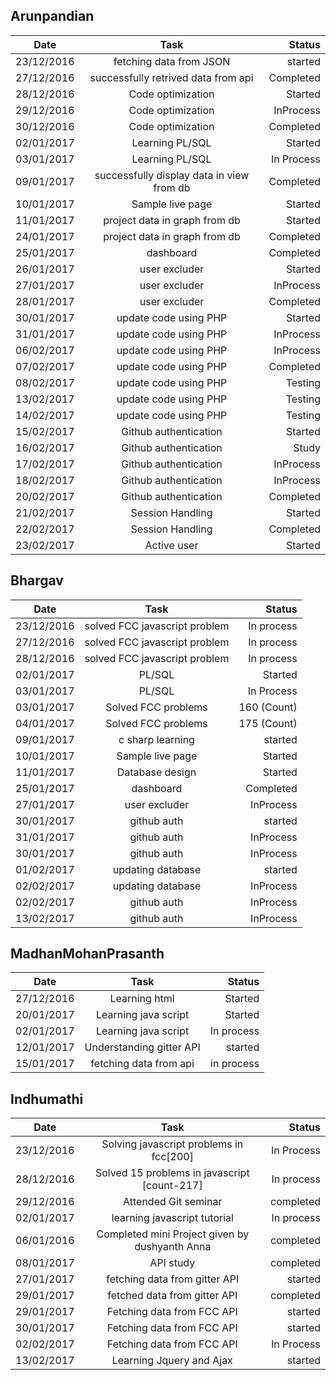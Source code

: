## Arunpandian

| Date        | Task           | Status  |
| ------------- |:-------------:| -----:|
| 23/12/2016      | fetching data from JSON | started |
| 27/12/2016      | successfully retrived data from api      |   Completed |
| 28/12/2016      | Code optimization      | Started |
| 29/12/2016      | Code optimization      | InProcess |
| 30/12/2016      | Code optimization      | Completed |
| 02/01/2017      |Learning PL/SQL       | Started |
| 03/01/2017      |Learning PL/SQL       | In Process |
| 09/01/2017      |successfully display data in view from db     | Completed |
| 10/01/2017      |Sample live page     | Started |
| 11/01/2017      |project data in graph from db     | Started |
| 24/01/2017      |project data in graph from db     | Completed |
| 25/01/2017      |dashboard     | Completed |
| 26/01/2017      |user excluder     | Started |
| 27/01/2017      |user excluder     | InProcess |
| 28/01/2017      |user excluder     | Completed |
| 30/01/2017      |  update code using PHP   | Started |
| 31/01/2017      |  update code using PHP   | InProcess |
| 06/02/2017      |  update code using PHP   | InProcess |
| 07/02/2017      |  update code using PHP   | Completed |
| 08/02/2017      |  update code using PHP   | Testing |
| 13/02/2017      |  update code using PHP   | Testing |
| 14/02/2017      |  update code using PHP   | Testing |
| 15/02/2017      |  Github authentication   | Started |
| 16/02/2017      |  Github authentication   | Study |
| 17/02/2017      |  Github authentication   | InProcess |
| 18/02/2017      |  Github authentication   | InProcess |
| 20/02/2017      |  Github authentication   | Completed |
| 21/02/2017      |  Session Handling   | Started |
| 22/02/2017      |  Session Handling   | Completed |
| 23/02/2017      |  Active user   | Started |


## Bhargav

| Date        | Task           | Status  |
| ------------- |:-------------:| -----:|
|  23/12/2016 |solved FCC javascript problem| In process |   
|  27/12/2016 |solved FCC javascript problem| In process |  
|  28/12/2016 |solved FCC javascript problem| In process |  
| 02/01/2017      | PL/SQL       | Started |
| 03/01/2017      | PL/SQL       | In Process |
| 03/01/2017      |Solved FCC problems       | 160 (Count) |
| 04/01/2017      |Solved FCC problems       | 175 (Count) |
|09/01/2017       |c sharp learning          |  started    |
| 10/01/2017      |Sample live page     | Started |
| 11/01/2017      |Database design   | Started |
| 25/01/2017      |dashboard     | Completed |
| 27/01/2017      |user excluder     | InProcess |
| 30/01/2017      |github auth     | started |
| 31/01/2017      |github auth     | InProcess |
| 30/01/2017      |github auth     | InProcess |
| 01/02/2017      |updating database    | started |
| 02/02/2017      |updating database    | InProcess |
| 02/02/2017      |github auth    | InProcess |
| 13/02/2017      |github auth    | InProcess |


## MadhanMohanPrasanth

| Date        | Task           | Status  |
| ------------- |:-------------:| -----:|
|27/12/2016     | Learning html  | Started|
|20/01/2017     | Learning java script    | Started |
|02/01/2017     | Learning java script    | In process |
|12/01/2017     |Understanding gitter API | started |
|15/01/2017     | fetching data from api  | in process|

## Indhumathi

| Date        | Task           | Status  |
| ------------- |:-------------:| -----:|
|23/12/2016|Solving javascript problems in fcc[200]| In Process |
|28/12/2016 | Solved 15 problems in javascript [count-217]| In process| 
|29/12/2016 |Attended Git seminar|completed| 
|02/01/2017 |learning javascript tutorial|In process| 
|06/01/2016 |Completed mini Project given by dushyanth Anna|completed| 
|08/01/2017 |API study|completed| 
|27/01/2017 |fetching data from gitter API|started| 
|29/01/2017 |fetched data from gitter API|completed| 
|29/01/2017|Fetching data  from FCC API|started| 
|30/01/2017|Fetching data  from FCC API|started| 
|02/02/2017|Fetching data  from FCC API|In Process| 
|13/02/2017|Learning Jquery and Ajax  |started| 
